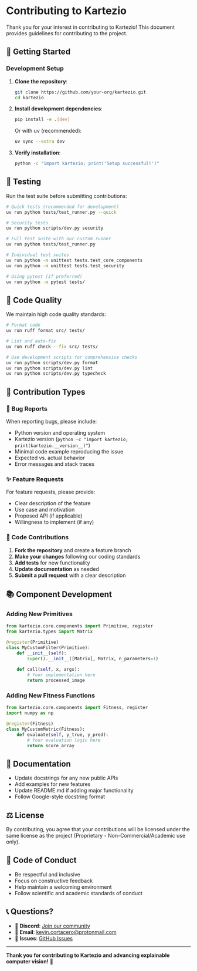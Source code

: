# Contributing to Kartezio

Thank you for your interest in contributing to Kartezio! This document provides guidelines for contributing to the project.

## 🚀 Getting Started

### Development Setup

1. **Clone the repository**:
   ```bash
   git clone https://github.com/your-org/kartezio.git
   cd kartezio
   ```

2. **Install development dependencies**:
   ```bash
   pip install -e .[dev]
   ```
   
   Or with uv (recommended):
   ```bash
   uv sync --extra dev
   ```

3. **Verify installation**:
   ```bash
   python -c "import kartezio; print('Setup successful!')"
   ```

## 🧪 Testing

Run the test suite before submitting contributions:

```bash
# Quick tests (recommended for development)
uv run python tests/test_runner.py --quick

# Security tests
uv run python scripts/dev.py security

# Full test suite with our custom runner
uv run python tests/test_runner.py

# Individual test suites
uv run python -m unittest tests.test_core_components
uv run python -m unittest tests.test_security

# Using pytest (if preferred)
uv run python -m pytest tests/
```

## 🎨 Code Quality

We maintain high code quality standards:

```bash
# Format code
uv run ruff format src/ tests/

# Lint and auto-fix
uv run ruff check --fix src/ tests/

# Use development scripts for comprehensive checks
uv run python scripts/dev.py format
uv run python scripts/dev.py lint
uv run python scripts/dev.py typecheck
```

## 📝 Contribution Types

### 🐛 Bug Reports

When reporting bugs, please include:
- Python version and operating system
- Kartezio version (`python -c "import kartezio; print(kartezio.__version__)"`)
- Minimal code example reproducing the issue
- Expected vs. actual behavior
- Error messages and stack traces

### ✨ Feature Requests

For feature requests, please provide:
- Clear description of the feature
- Use case and motivation
- Proposed API (if applicable)
- Willingness to implement (if any)

### 🔧 Code Contributions

1. **Fork the repository** and create a feature branch
2. **Make your changes** following our coding standards
3. **Add tests** for new functionality
4. **Update documentation** as needed
5. **Submit a pull request** with a clear description

## 📚 Component Development

### Adding New Primitives

```python
from kartezio.core.components import Primitive, register
from kartezio.types import Matrix

@register(Primitive)
class MyCustomFilter(Primitive):
    def __init__(self):
        super().__init__([Matrix], Matrix, n_parameters=1)
    
    def call(self, x, args):
        # Your implementation here
        return processed_image
```

### Adding New Fitness Functions  

```python
from kartezio.core.components import Fitness, register
import numpy as np

@register(Fitness)
class MyCustomMetric(Fitness):
    def evaluate(self, y_true, y_pred):
        # Your evaluation logic here
        return score_array
```

## 📖 Documentation

- Update docstrings for any new public APIs
- Add examples for new features
- Update README.md if adding major functionality
- Follow Google-style docstring format

## ⚖️ License

By contributing, you agree that your contributions will be licensed under the same license as the project (Proprietary - Non-Commercial/Academic use only).

## 🤝 Code of Conduct

- Be respectful and inclusive
- Focus on constructive feedback
- Help maintain a welcoming environment
- Follow scientific and academic standards of conduct

## 📞 Questions?

- 💬 **Discord**: [Join our community](https://discord.gg/KnJ4XWdQMK)
- 📧 **Email**: kevin.cortacero@protonmail.com
- 🐛 **Issues**: [GitHub Issues](https://github.com/your-org/kartezio/issues)

---

**Thank you for contributing to Kartezio and advancing explainable computer vision!** 🚀